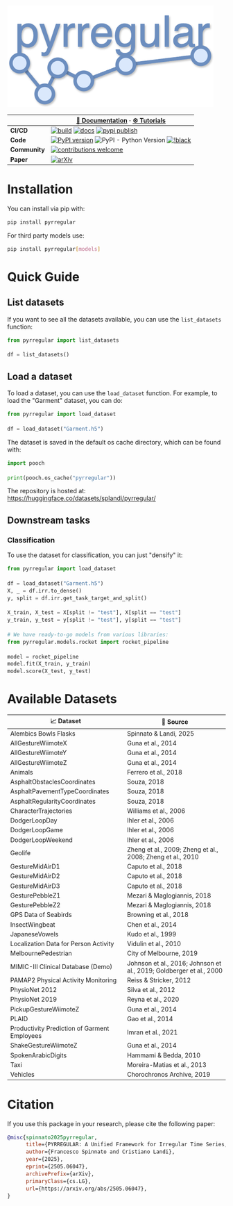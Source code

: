 ![Logo](https://github.com/fspinna/pyrregular/blob/main/assets/images/logo_01.png?raw=true)


|               | **[📖 Documentation](https://fspinna.github.io/pyrregular/)** · **[⚙️ Tutorials](https://github.com/fspinna/pyrregular/blob/main/docs/notebooks)**                                                                                                                                                                                               |
|---------------|-------------------------------------------------------------------------------------------------------------------------------------------------------------------------------------------------------------------------------------------------------------------------------------------------------------------------------------------|
| **CI/CD**     | [![build](https://github.com/fspinna/pyrregular/actions/workflows/build.yml/badge.svg)](https://github.com/fspinna/pyrregular/actions/workflows/build.yml) [![docs](https://github.com/fspinna/pyrregular/actions/workflows/sphinx.yml/badge.svg)](https://github.com/fspinna/pyrregular/actions/workflows/sphinx.yml) [![pypi publish](https://github.com/fspinna/pyrregular/actions/workflows/python-publish.yml/badge.svg)](https://github.com/fspinna/pyrregular/actions/workflows/python-publish.yml) 
| **Code**      | [![PyPI version](https://img.shields.io/pypi/v/pyrregular.svg)](https://pypi.org/project/pyrregular/) ![PyPI - Python Version](https://img.shields.io/pypi/pyversions/pyrregular) [![!black](https://img.shields.io/badge/code%20style-black-000000.svg)](https://github.com/psf/black)                                                   |
| **Community** | [![contributions welcome](https://img.shields.io/badge/contributions-welcome-brightgreen.svg?style=flat)](https://github.com/fspinna/pyrregular/issues)                                                                                                                                                                                   |
| **Paper**     | [![arXiv](https://img.shields.io/badge/arXiv-2505.06047-b31b1b.svg)](https://arxiv.org/pdf/2505.06047)                                                                                                                                                                                                                                                                                                                            |



# Installation

You can install via pip with:

```bash
pip install pyrregular
```

For third party models use:

```bash
pip install pyrregular[models]
```


# Quick Guide
## List datasets
If you want to see all the datasets available, you can use the `list_datasets` function:

```python
from pyrregular import list_datasets

df = list_datasets()
```


## Load a dataset
To load a dataset, you can use the `load_dataset` function. For example, to load the "Garment" dataset, you can do:

```python
from pyrregular import load_dataset

df = load_dataset("Garment.h5")
```

The dataset is saved in the default os cache directory, which can be found with:

```python
import pooch

print(pooch.os_cache("pyrregular"))
```

The repository is hosted at: https://huggingface.co/datasets/splandi/pyrregular/

## Downstream tasks
### Classification
To use the dataset for classification, you can just "densify" it:

```python
from pyrregular import load_dataset

df = load_dataset("Garment.h5")
X, _ = df.irr.to_dense()
y, split = df.irr.get_task_target_and_split()

X_train, X_test = X[split != "test"], X[split == "test"]
y_train, y_test = y[split != "test"], y[split == "test"]

# We have ready-to-go models from various libraries:
from pyrregular.models.rocket import rocket_pipeline

model = rocket_pipeline
model.fit(X_train, y_train)
model.score(X_test, y_test)
```

# Available Datasets

| 📈 Dataset                                   | 📖 Source                                                             |
|----------------------------------------------|---------------------------------------------------------------------|
| Alembics Bowls Flasks                        | Spinnato & Landi, 2025                                              |
| AllGestureWiimoteX                           | Guna et al., 2014                                                   |
| AllGestureWiimoteY                           | Guna et al., 2014                                                   |
| AllGestureWiimoteZ                           | Guna et al., 2014                                                   |
| Animals                                      | Ferrero et al., 2018                                                |
| AsphaltObstaclesCoordinates                  | Souza, 2018                                                         |
| AsphaltPavementTypeCoordinates               | Souza, 2018                                                         |
| AsphaltRegularityCoordinates                 | Souza, 2018                                                         |
| CharacterTrajectories                        | Williams et al., 2006                                               |
| DodgerLoopDay                                | Ihler et al., 2006                                                  |
| DodgerLoopGame                               | Ihler et al., 2006                                                  |
| DodgerLoopWeekend                            | Ihler et al., 2006                                                  |
| Geolife                                      | Zheng et al., 2009; Zheng et al., 2008; Zheng et al., 2010          |
| GestureMidAirD1                              | Caputo et al., 2018                                                 |
| GestureMidAirD2                              | Caputo et al., 2018                                                 |
| GestureMidAirD3                              | Caputo et al., 2018                                                 |
| GesturePebbleZ1                              | Mezari & Maglogiannis, 2018                                         |
| GesturePebbleZ2                              | Mezari & Maglogiannis, 2018                                         |
| GPS Data of Seabirds                         | Browning et al., 2018                                               |
| InsectWingbeat                               | Chen et al., 2014                                                   |
| JapaneseVowels                               | Kudo et al., 1999                                                   |
| Localization Data for Person Activity        | Vidulin et al., 2010                                                |
| MelbournePedestrian                          | City of Melbourne, 2019                                             |
| MIMIC-III Clinical Database (Demo)           | Johnson et al., 2016; Johnson et al., 2019; Goldberger et al., 2000 |
| PAMAP2 Physical Activity Monitoring          | Reiss & Stricker, 2012                                              |
| PhysioNet 2012                               | Silva et al., 2012                                                  |
| PhysioNet 2019                               | Reyna et al., 2020                                                  |
| PickupGestureWiimoteZ                        | Guna et al., 2014                                                   |
| PLAID                                        | Gao et al., 2014                                                    |
| Productivity Prediction of Garment Employees | Imran et al., 2021                                                  |
| ShakeGestureWiimoteZ                         | Guna et al., 2014                                                   |
| SpokenArabicDigits                           | Hammami & Bedda, 2010                                               |
| Taxi                                         | Moreira-Matias et al., 2013                                         |
| Vehicles                                     | Chorochronos Archive, 2019                                          |





# Citation
If you use this package in your research, please cite the following paper:

```bibtex
@misc{spinnato2025pyrregular,
      title={PYRREGULAR: A Unified Framework for Irregular Time Series, with Classification Benchmarks}, 
      author={Francesco Spinnato and Cristiano Landi},
      year={2025},
      eprint={2505.06047},
      archivePrefix={arXiv},
      primaryClass={cs.LG},
      url={https://arxiv.org/abs/2505.06047}, 
}
```

